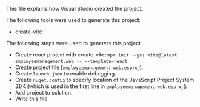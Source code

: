 This file explains how Visual Studio created the project.

The following tools were used to generate this project:
- create-vite

The following steps were used to generate this project:
- Create react project with create-vite: `npm init --yes vite@latest employeemanagement.web -- --template=react`.
- Create project file (`employeemanagement.web.esproj`).
- Create `launch.json` to enable debugging.
- Create `nuget.config` to specify location of the JavaScript Project System SDK (which is used in the first line in `employeemanagement.web.esproj`).
- Add project to solution.
- Write this file.
